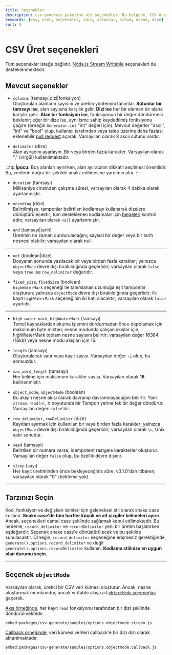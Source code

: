 ```yaml
---
title: Seçenekler
description: csv-generate paketine ait seçenekler. Bu belgede, CSV üretiminde kullanılabilecek çeşitli seçenekler hakkında bilgi bulacaksınız. Kullanıcıların daha iyi anlaması için açıklamalar ve örnekler yer almaktadır.
keywords: [csv, üret, seçenekler, süre, sütunlar, tohum, nesne, dize]
sort: 5
---
```


# CSV Üret seçenekleri

Tüm seçenekler isteğe bağlıdır. [Node.js Stream Writable](https://nodejs.org/api/stream.html#stream_constructor_new_stream_writable_options) seçenekleri de desteklenmektedir.

## Mevcut seçenekler

* `columns` (tamsayı|dizi|fonksiyon)  
  Oluşturulan alanların sayısını ve üretim yöntemini tanımlar. **Sütunlar bir tamsayı ise**, alan sayısına karşılık gelir. **Dizi ise** her bir eleman bir alana karşılık gelir. **Alan bir fonksiyon ise**, fonksiyonun bir değer döndürmesi beklenir; eğer bir dize ise, aynı isme sahip kaydedilmiş fonksiyonu çağırır (örneğin `Generator.int` "int" değeri için). Mevcut değerler "ascii", "int" ve "bool" olup, kullanıcı tarafından veya talep üzerine daha fazlası eklenebilir [pull request](https://github.com/adaltas/node-csv/issues/new) açarak. Varsayılan olarak 8 ascii sütunu vardır.

* `delimiter` (dize)  
  Alan ayıracını ayarlayın. Bir veya birden fazla karakter. Varsayılan olarak "," (virgül) kullanılmaktadır.

:::tip
**İpucu:** Boş alanları ayırırken, alan ayıracının dikkatli seçilmesi önemlidir. Bu, verilerin doğru bir şekilde analiz edilmesine yardımcı olur.
:::

* `duration` (tamsayı)  
  Millisaniye cinsinden çalışma süresi, varsayılan olarak 4 dakika olarak ayarlanmıştır.

* `encoding` (dize)  
  Belirtilmişse, tamponlar belirtilen kodlamayı kullanarak dizelere dönüştürülecektir; tüm desteklenen kodlamalar için [belgeleri](https://nodejs.org/api/buffer.html#buffer_buffers_and_character_encodings) kontrol edin; varsayılan olarak `null` ayarlanmıştır.

* `end` (tamsayı|tarih)  
  Üretimin ne zaman durdurulacağını; sayısal bir değer veya bir tarih nesnesi olabilir; varsayılan olarak null.

---

* `eof` (boolean|dize)  
  Dosyanın sonunda yazılacak bir veya birden fazla karakter; yalnızca `objectMode` devre dışı bırakıldığında geçerlidir; varsayılan olarak `false` veya `true` ise `row_delimiter` değeridir.

* `fixed_size`, `fixedSize` (boolean)  
  `highWaterMark` seçeneği ile tanımlanan uzunluğa eşit tamponlar oluşturun; yalnızca `objectMode` devre dışı bırakıldığında geçerlidir; ilk kayıt `highWaterMark` seçeneğinin iki katı olacaktır; varsayılan olarak `false` ayarlıdır.

---

* `high_water_mark`, `highWaterMark` (tamsayı)  
  Temel kaynaklardan okuma işlemini durdurmadan önce depolamak için maksimum byte miktarı; nesne modunda çalışan akışlar için, highWaterMark toplam nesne sayısını belirtir; varsayılan değer 16384 (16kb) veya nesne modu akışları için 16.

* `length` (tamsayı)  
  Oluşturulacak satır veya kayıt sayısı. Varsayılan değer `-1` olup, bu sonsuzdur.  

* `max_word_length` (tamsayı)  
  Her kelime için maksimum karakter sayısı. Varsayılan olarak **16** belirlenmiştir.

* `object_mode`, `objectMode` (boolean)  
  Bu akışın nesne akışı olarak davranıp davranmayacağını belirtir. Yani `stream.read(n)`, n boyutunda bir Tampon yerine tek bir değer döndürür. Varsayılan değeri `false`'dır. 

* `row_delimiter`, `rowDelimiter` (dize)  
  Kayıtları ayırmak için kullanılan bir veya birden fazla karakter; yalnızca `objectMode` devre dışı bırakıldığında geçerlidir; varsayılan olarak `\n`, Unix satır sonudur.

* `seed` (tamsayı)  
  Belirtilen bir numara varsa, idempotent rastgele karakterler oluşturur. Varsayılan değer `false` olup, bu özellik devre dışıdır.

* `sleep` (sayı)  
  Her kayıt üretiminden önce bekleyeceğiniz süre; v3.1.0'dan itibaren; varsayılan olarak "0" (bekleme yok).

---

## Tarzınızı Seçin

Kod, fonksiyon ve değişken isimleri için geleneksel stil olarak snake case kullanır. **Snake case'de tüm harfler küçük ve alt çizgiler kelimeleri ayırır.** Ancak, seçenekleri camel case şeklinde sağlamak kabul edilmektedir. Bu nedenle, `record_delimiter` ve `recordDelimiter` yeni bir üretim başlatırken eşdeğerdir. Seçenek snake case'e dönüştürülecek ve bu şekilde sunulacaktır. Örneğin, `record_delimiter` seçeneğine erişmeniz gerektiğinde, `generate().options.record_delimiter` ve değil `generate().options.recordDelimiter` kullanın. **Kodlama stilinize en uygun olan durumu seçin.**

---

## Seçenek `objectMode`

Varsayılan olarak, üretici bir CSV veri kümesi oluşturur. Ancak, nesne oluşturmak mümkündür, ancak writable akışa ait [`objectMode` seçeneğini](https://nodejs.org/api/stream.html#stream_constructor_new_stream_writable_options) geçerek.

[Akış örneğinde](https://github.com/adaltas/node-csv/blob/master/packages/csv-generate/samples/options.objectmode.stream.js), her kayıt `read` fonksiyonu tarafından bir dizi şeklinde döndürülmektedir.

`embed:packages/csv-generate/samples/options.objectmode.stream.js`

[Callback örneğinde](https://github.com/adaltas/node-csv/blob/master/packages/csv-generate/samples/options.objectmode.callback.js), veri kümesi verileri callback'e bir dizi dizi olarak aktarılmaktadır.

`embed:packages/csv-generate/samples/options.objectmode.callback.js`